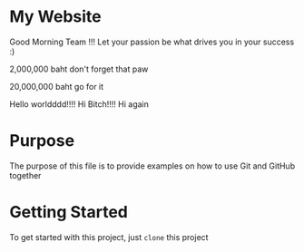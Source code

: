 # My Website
Good Morning Team !!! Let your passion be what drives you in your success :)

2,000,000 baht don't forget that paw

20,000,000 baht go for it

Hello worldddd!!!!
Hi Bitch!!!!
Hi again

# Purpose

The purpose of this file is to provide examples
on how to use Git and GitHub together

# Getting Started 

To get started with this project, just `clone` this project 
